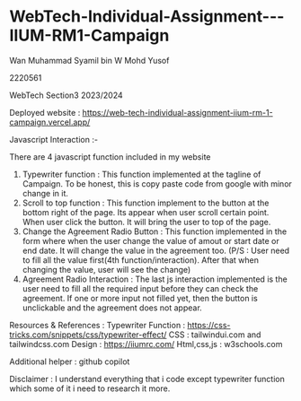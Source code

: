 # WebTech-Individual-Assignment---IIUM-RM1-Campaign
Wan Muhammad Syamil bin W Mohd Yusof

2220561

WebTech Section3 2023/2024

Deployed website : https://web-tech-individual-assignment-iium-rm-1-campaign.vercel.app/

Javascript Interaction :-

There are 4 javascript function included in my website
1) Typewriter function : This function implemented at the tagline of Campaign. To be honest, this is copy paste code from google with minor change in it.
2) Scroll to top function : This function implement to the button at the bottom right of the page. Its appear when user scroll certain point. When user click the button. It will bring the user to top of the page.
3) Change the Agreement Radio Button : This function implemented in the form where when the user change the value of amout or start date or end date. It will change the value in the agreement too. (P/S : User need to fill all the value first(4th function/interaction). After that when changing the value, user will see the change)
4) Agreement Radio Interaction : The last js interaction implemented is the user need to fill all the required input before they can check the agreement. If one or more input not filled yet, then the button is unclickable and the  agreement does not appear.

Resources & References :
Typewriter Function : https://css-tricks.com/snippets/css/typewriter-effect/
CSS : tailwindui.com and tailwindcss.com
Design : https://iiumrc.com/
Html,css,js : w3schools.com

Additional helper : github copilot

Disclaimer : I understand everything that i code except typewriter function which some of it i need to research it more.
